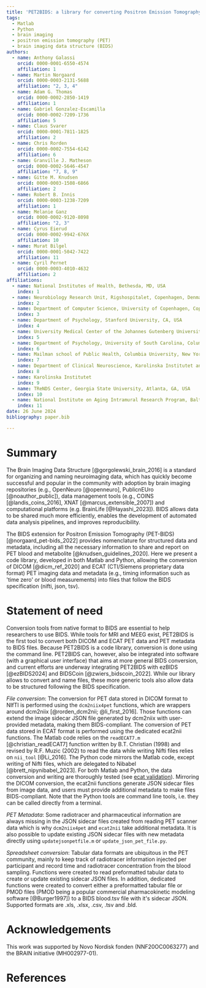 ```yaml
---
title: 'PET2BIDS: a library for converting Positron Emission Tomography data to BIDS'
tags:
  - Matlab
  - Python
  - brain imaging
  - positron emission tomography (PET)
  - brain imaging data structure (BIDS)
authors:
  - name: Anthony Galassi
    orcid: 0000-0001-6550-4574
    affiliation: 1
  - name: Martin Norgaard
    orcid: 0000-0003-2131-5688
    affiliation: "2, 3, 4"
  - name: Adam G. Thomas
    orcid: 0000-0002-2850-1419
    affiliation: 1
  - name: Gabriel Gonzalez-Escamilla
    orcid: 0000-0002-7209-1736
    affiliation: 5    
  - name: Claus Svarer
    orcid: 0000-0001-7811-1825
    affiliation: 2
  - name: Chris Rorden
    orcid: 0000-0002-7554-6142
    affiliation: 6
  - name: Granville J. Matheson
    orcid: 0000-0002-5646-4547
    affiliation: "7, 8, 9"
  - name: Gitte M. Knudsen
    orcid: 0000-0003-1508-6866
    affiliation: 2
  - name: Robert B. Innis
    orcid: 0000-0003-1238-7209
    affiliation: 1
  - name: Melanie Ganz
    orcid: 0000-0002-9120-8098
    affiliation: "2, 3"
  - name: Cyrus Eierud
    orcid: 0000-0002-9942-676X
    affiliation: 10
  - name: Murat Bilgel
    orcid: 0000-0001-5042-7422
    affiliation: 11
  - name: Cyril Pernet
    orcid: 0000-0003-4010-4632
    affiliation: 2
affiliations:
  - name: National Institutes of Health, Bethesda, MD, USA
    index: 1
  - name: Neurobiology Research Unit, Rigshospitalet, Copenhagen, Denmark
    index: 2
  - name: Department of Computer Science, University of Copenhagen, Copenhagen, Denmark
    index: 3
  - name: Department of Psychology, Stanford University, CA, USA
    index: 4
  - name: University Medical Center of the Johannes Gutenberg University Mainz, Mainz, Germany
    index: 5
  - name: Department of Psychology, University of South Carolina, Columbia, SC, USA
    index: 6
  - name: Mailman school of Public Health, Columbia University, New York, NY, USA
    index: 7
  - name: Department of Clinical Neuroscience, Karolinska Institutet and Stockholm County Council, Stockholm, Sweden
    index: 8
  - name: Karolinska Institutet
    index: 9
  - name: TReNDS Center, Georgia State University, Atlanta, GA, USA
    index: 10
  - name: National Institute on Aging Intramural Research Program, Baltimore, MD, USA
    index: 11
date: 26 June 2024
bibliography: paper.bib

---
```


# Summary

The Brain Imaging Data Structure [@gorgolewski_brain_2016] is a standard for organizing and naming neuroimaging data,
which has quickly become successful and popular in the community with adoption by brain imaging repositories
(e.g., OpenNeuro [@openneuro], PublicnEUro [@noauthor_public]),
data management tools (e.g., COINS [@landis_coins_2016], XNAT [@marcus_extensible_2007]) and computational platforms
(e.g. BrainLife [@Hayashi_2023]). BIDS allows data to be shared much more efficiently, enables the development of
automated data analysis pipelines, and improves reproducibility.

The BIDS extension for Positron Emission Tomography (PET-BIDS) [@norgaard_pet-bids_2022] provides nomenclature for
structured data and metadata, including all the necessary information to share and report on PET blood and metabolite
[@knudsen_guidelines_2020]. Here we present a code library, developed in both Matlab and Python, allowing the conversion
of DICOM [@dicm_ref_2020] and ECAT (CTI/Siemens proprietary data format) PET imaging data and metadata
(e.g., timing information such as 'time zero' or blood measurements) into files that follow the BIDS specification
(nifti, json, tsv).

# Statement of need

Conversion tools from native format to BIDS are essential to help researchers to use BIDS. While tools for MRI and MEEG
exist, PET2BIDS is the first tool to convert both DICOM and ECAT PET data and PET metadata to BIDS files. Because
PET2BIDS is a code library, conversion is done using the command line. PET2BIDS can, however, also be integrated into
software (with a graphical user interface) that aims at more general BIDS conversion, and current efforts are underway
integrating PET2BIDS with ezBIDS [@ezBIDS2024] and BIDSCoin [@zwiers_bidscoin_2022]. While our library allows to
convert and name files, these more generic tools also allow data to be structured following the BIDS specification.

_File conversion_: The conversion for PET data stored in DICOM format to NIfTI is performed using the `dcm2niix4pet`
functions, which are wrappers around dcm2niix [@rorden_dcm2nii; @li_first_2016]. Those functions can extend the image
sidecar JSON file generated by dcm2niix with user-provided metadata, making them BIDS-compliant. The conversion of PET
data stored in ECAT format is performed using the dedicated ecat2nii functions. The Matlab code relies on the
`readECAT7.m` [@christian_readECAT7] function written by B.T. Christian (1998) and revised by R.F. Muzic (2002) to read the data
while writing Nifti files relies on `nii_tool` [@Li_2016]. The Python code mirrors the Matlab code, except writing of
Nifti files,
which are delegated to Nibabel [@brett_nipynibabel_2023]. For both Matlab and Python, the data conversion and writing
are thoroughly tested (see [ecat validation](https://github.com/openneuropet/PET2BIDS/tree/main/ecat_validation)).
Mirroring the DICOM conversion, the ecat2nii functions generate JSON sidecar files from image data, and users must
provide additional metadata to make files BIDS-compliant. Note that the Python tools are command line tools, i.e. they
can be called directly from a terminal.

_PET Metadata_: Some radiotracer and pharmaceutical information are always missing in the JSON sidecar files created
from reading PET scanner data which is why `dcm2niix4pet` and `ecat2nii` take additional metadata. It is also possible
to
update existing JSON sidecar files with new metadata directly using `updatejsonpetfile.m` or `update_json_pet_file.py`.

_Spreadsheet conversion_: Tabular data formats are ubiquitous in the PET community, mainly to keep track of radiotracer
information injected per participant and record time and radiotracer concentration from the blood sampling. Functions
were created to read preformatted tabular data to create or update existing sidecar JSON files. In addition, dedicated
functions were created to convert either a preformatted tabular file or PMOD files (PMOD being a popular commercial
pharmacokinetic modeling software [@Burger1997]) to a BIDS blood.tsv file with it's sidecar JSON. Supported formats are
.xls, .xlsx, .csv, .tsv and .bld.

# Acknowledgements

This work was supported by Novo Nordisk fonden (NNF20OC0063277) and the BRAIN initiative (MH002977-01).

# References

